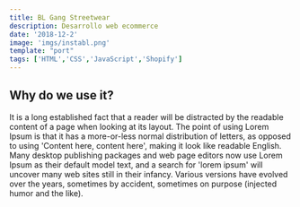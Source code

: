 ```yaml
---
title: BL Gang Streetwear
description: Desarrollo web ecommerce
date: '2018-12-2'
image: 'imgs/instabl.png'
template: "port"
tags: ['HTML','CSS','JavaScript','Shopify']
---
```


## Why do we use it?

It is a long established fact that a reader will be distracted by the readable content of a page when looking at its layout. The point of using Lorem Ipsum is that it has a more-or-less normal distribution of letters, as opposed to using 'Content here, content here', making it look like readable English. Many desktop publishing packages and web page editors now use Lorem Ipsum as their default model text, and a search for 'lorem ipsum' will uncover many web sites still in their infancy. Various versions have evolved over the years, sometimes by accident, sometimes on purpose (injected humor and the like).